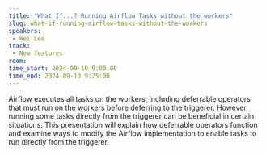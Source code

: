 ```yaml
---
title: "What If...? Running Airflow Tasks without the workers"
slug: what-if-running-airflow-tasks-without-the-workers
speakers:
 - Wei Lee
track:
 - New features
room: 
time_start: 2024-09-10 9:00:00
time_end: 2024-09-10 9:25:00
---
```


Airflow executes all tasks on the workers, including deferrable operators that must run on the workers before deferring to the triggerer. However, running some tasks directly from the triggerer can be beneficial in certain situations. This presentation will explain how deferrable operators function and examine ways to modify the Airflow implementation to enable tasks to run directly from the triggerer.
